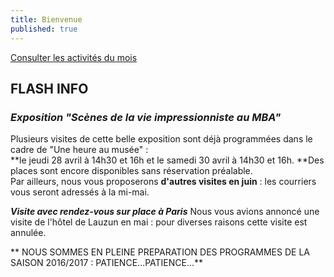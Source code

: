 ```yaml
---
title: Bienvenue
published: true
---
```







<p><a href="/pages/activites-du-mois.html" class="bouton">Consulter les activités du mois</a></p>


## FLASH INFO  


### _Exposition "Scènes de la vie impressionniste au MBA"_ ###

Plusieurs visites de cette belle exposition sont déjà programmées dans le cadre de "Une heure au musée" :   
**le jeudi 28 avril à 14h30 et 16h et le samedi 30 avril à 14h30 et 16h. **Des places sont encore disponibles sans réservation préalable.  
Par ailleurs, nous vous proposerons **d'autres visites en juin** : les courriers vous seront adressés à la mi-mai.  

_**Visite avec rendez-vous sur place à Paris**_
Nous vous avions annoncé une visite de l'hôtel de Lauzun en mai : pour diverses raisons cette visite est annulée. 
  
** NOUS SOMMES EN PLEINE PREPARATION DES PROGRAMMES DE LA SAISON 2016/2017 : PATIENCE...PATIENCE...**
